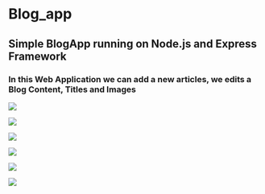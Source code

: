 # Blog_app


## Simple BlogApp running on Node.js and Express Framework

### In this Web Application we can add a new articles, we edits a Blog Content, Titles and Images 

 


![](Blog_app/Blog/7.PNG)

![](2.PNG)

![](3.PNG)

![](4.PNG)

![](5.PNG)

![](6.PNG)





